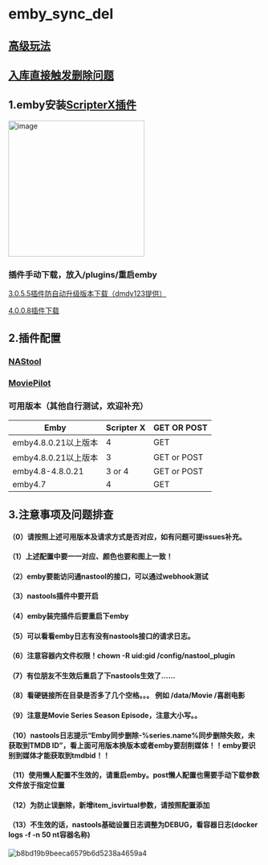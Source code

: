 # emby_sync_del


## [高级玩法](https://github.com/thsrite/MediaSyncDelt/blob/main/advanced.md)

## [入库直接触发删除问题](https://github.com/thsrite/MediaSyncDel/blob/main/issues.md)

## 1.emby安装[ScripterX插件](https://github.com/AnthonyMusgrove/Emby-ScripterX)

<img width="271" alt="image" src="https://user-images.githubusercontent.com/54088512/227704280-0238b261-c0f4-4676-8acb-71c586ad4695.png">

### 插件手动下载，放入/plugins/重启emby
[3.0.5.5插件防自动升级版本下载（dmdy123提供）](https://github.com/thsrite/MediaSyncDel/raw/main/NAStool/ScripterX3/EmbyScripterX.dll)

[4.0.0.8插件下载](https://github.com/thsrite/MediaSyncDel/raw/main/NAStool/ScripterX4/EmbyScripterX.dll)


## 2.插件配置
### [NAStool](https://github.com/thsrite/MediaSyncDel/blob/main/NAStool/NAStool.md)
### [MoviePilot](https://github.com/thsrite/MediaSyncDel/blob/main/MoviePilot/MoviePilot.md)
### 可用版本（其他自行测试，欢迎补充）
| Emby                 | Scripter X | GET OR POST |
|----------------------|------------|-------------|
| emby4.8.0.21以上版本 | 4          | GET         |
| emby4.8.0.21以上版本 | 3          | GET or POST |
| emby4.8-4.8.0.21     | 3 or 4     | GET or POST |
| emby4.7              | 4          | GET  |

## 3.注意事项及问题排查
#### （0）请按照上述可用版本及请求方式是否对应，如有问题可提issues补充。
#### （1）上述配置中要一一对应、颜色也要和图上一致！
#### （2）emby要能访问通nastool的接口，可以通过webhook测试
#### （3）nastools插件中要开启
#### （4）emby装完插件后要重启下emby
#### （5）可以看看emby日志有没有nastools接口的请求日志。
#### （6）注意容器内文件权限！chown -R uid:gid /config/nastool_plugin
#### （7）有位朋友不生效后重启了下nastools生效了……
#### （8）看硬链接所在目录是否多了几个空格。。。  例如 /data/Movie          /喜剧电影
#### （9）注意是Movie Series Season Episode，注意大小写。。
#### （10）nastools日志提示“Emby同步删除-%series.name%同步删除失败，未获取到TMDB ID”，看上面可用版本换版本或者emby要刮削媒体！！emby要识别到媒体才能获取到tmdbid！！
#### （11）使用懒人配置不生效的，请重启emby。post懒人配置也需要手动下载参数文件放于指定位置
#### （12）为防止误删除，新增item_isvirtual参数，请按照配置添加
#### （13）不生效的话，nastools基础设置日志调整为DEBUG，看容器日志(docker logs -f -n 50 nt容器名称) 
![b8bd19b9beeca6579b6d5238a4659a4](https://user-images.githubusercontent.com/54088512/228716464-964ca745-3a1f-47c4-ac9f-250306d11714.jpg)

